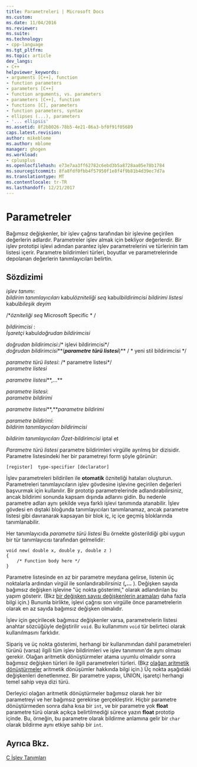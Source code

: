 ```yaml
---
title: Parametreleri | Microsoft Docs
ms.custom: 
ms.date: 11/04/2016
ms.reviewer: 
ms.suite: 
ms.technology:
- cpp-language
ms.tgt_pltfrm: 
ms.topic: article
dev_langs:
- C++
helpviewer_keywords:
- arguments [C++], function
- function parameters
- parameters [C++]
- function arguments, vs. parameters
- parameters [C++], function
- functions [C], parameters
- function parameters, syntax
- ellipses (...), parameters
- '... ellipsis'
ms.assetid: 8f2b8026-78b5-4e21-86a3-bf0f91f05689
caps.latest.revision: 
author: mikeblome
ms.author: mblome
manager: ghogen
ms.workload:
- cplusplus
ms.openlocfilehash: e73e7aa3ff62782c6ebd3b5a8728aa05e78b1784
ms.sourcegitcommit: 8fa8fdf0fbb4f57950f1e8f4f9b81b4d39ec7d7a
ms.translationtype: MT
ms.contentlocale: tr-TR
ms.lasthandoff: 12/21/2017
---
```

# <a name="parameters"></a>Parametreler
Bağımsız değişkenler, bir işlev çağrısı tarafından bir işlevine geçirilen değerlerin adlardır. Parametreler işlev almak için bekliyor değerlerdir. Bir işlev prototipi işlevi adından parantez işlev parametrelerini ve türlerinin tam listesi içerir. Parametre bildirimleri türleri, boyutlar ve parametrelerinde depolanan değerlerin tanımlayıcıları belirtin.  
  
## <a name="syntax"></a>Sözdizimi  
 *işlev tanımı*:  
 *bildirim tanımlayıcıları* kabul*özniteliği seq* kabul*bildirimcisi bildirimi listesi* kabul*bileşik deyim*  
  
 /\**özniteliği seq* Microsoft Specific * /  
  
 *bildirimcisi* :  
 *İşaretçi* kabul*doğrudan bildirimcisi*  
  
 *doğrudan bildirimcisi*:/\* işlevi bildirimcisi\*/  
 *doğrudan bildirimcisi***(***parametre türü listesi***)** / * yeni stil bildirimcisi      \*/  
  
 *parametre türü listesi*: /\* parametre listesi\*/  
 *parametre listesi*  
  
 *parametre listesi***,...**   
  
 *parametre listesi*:  
 *parametre bildirimi*  
  
 *parametre listesi***,***parametre bildirimi*   
  
 *parametre bildirimi*:  
 *bildirim tanımlayıcıları bildirimcisi*  
  
 *bildirim tanımlayıcıları Özet-bildirimcisi* iptal et  
  
 *Parametre türü listesi* parametre bildirimleri virgülle ayrılmış bir dizisidir. Parametre listesindeki her bir parametreyi form şöyle görünür:  
  
```  
[register]  type-specifier [declarator]   
```  
  
 İşlev parametreleri bildirilen ile **otomatik** özniteliği hataları oluşturun. Parametreleri tanımlayıcıların işlev gövdesine işlevine geçirilen değerleri başvurmak için kullanılır. Bir prototip parametrelerinde adlandırabilirsiniz, ancak bildirimi sonunda kapsam dışında adlarını gidin. Bu nedenle parametre adları aynı şekilde veya farklı işlevi tanımında atanabilir. İşlev gövdesi en dıştaki bloğunda tanımlayıcıları tanımlanamaz, ancak parametre listesi gibi davranarak kapsayan bir blok iç, iç içe geçmiş bloklarında tanımlanabilir.  
  
 Her tanımlayıcıda *parametre türü listesi* Bu örnekte gösterildiği gibi uygun bir tür tanımlayıcısı tarafından gelmelidir:  
  
```  
void new( double x, double y, double z )  
{  
    /* Function body here */  
}  
```  
  
 Parametre listesinde en az bir parametre meydana gelirse, listenin üç noktalarla ardından virgül ile sonlandırabilirsiniz (**,...** ). Değişken sayıda bağımsız değişken işlevine "üç nokta gösterimi," olarak adlandırılan bu yapım gösterir. (Bkz [bir değişken sayısı değişkenlerin aramaları](../c-language/calls-with-a-variable-number-of-arguments.md) daha fazla bilgi için.) Bununla birlikte, işlevi çağrısı son virgülle önce parametrelerin olarak en az sayıda bağımsız değişken olmalıdır.  
  
 İşlev için geçirilecek bağımsız değişkenler varsa, parametrelerin listesi anahtar sözcüğüyle değiştirilir `void`. Bu kullanımını `void` tür belirteci olarak kullanılmasını farklıdır.  
  
 Sipariş ve üç nokta gösterimi, herhangi bir kullanımından dahil parametreleri türünü (varsa) ilgili tüm işlev bildirimleri ve işlev tanımının'de aynı olması gerekir. Olağan aritmetik dönüştürmeler atama uyumlu olmalıdır sonra bağımsız değişken türleri ile ilgili parametreleri türleri. (Bkz [olağan aritmetik dönüştürmeler](../c-language/usual-arithmetic-conversions.md) aritmetik dönüşümler hakkında bilgi için.) Üç nokta aşağıdaki değişkenleri denetlenmez. Bir parametre yapısı, UNION, işaretçi herhangi temel sahip veya dizi türü.  
  
 Derleyici olağan aritmetik dönüştürmeler bağımsız olarak her bir parametreyi ve her bağımsız gerekirse gerçekleştirir. Hiçbir parametre dönüştürmeden sonra daha kısa bir `int`, ve bir parametre yok **float** parametre türü olarak açıkça belirtilmediği sürece yazın **float** prototip içinde. Bu, örneğin, bu parametre olarak bildirme anlamına gelir bir `char` olarak bildirme aynı etkiye sahip bir `int`.  
  
## <a name="see-also"></a>Ayrıca Bkz.  
 [C İşlev Tanımları](../c-language/c-function-definitions.md)